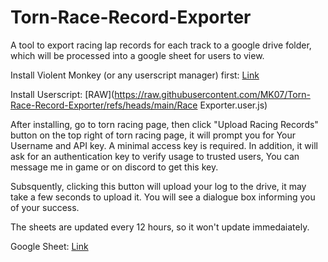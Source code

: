 # Torn-Race-Record-Exporter

A tool to export racing lap records for each track to a google drive folder, which will be processed into a google sheet for users to view.

Install Violent Monkey (or any userscript manager) first: [Link](https://violentmonkey.github.io/get-it/)

Install Userscript: [RAW](https://raw.githubusercontent.com/MK07/Torn-Race-Record-Exporter/refs/heads/main/Race Exporter.user.js)

After installing, go to torn racing page, then click "Upload Racing Records" button on the top right of torn racing page, it will prompt you for Your Username and API key. A minimal access key is required.
In addition, it will ask for an authentication key to verify usage to trusted users, You can message me in game or on discord to get this key.

Subsquently, clicking this button will upload your log to the drive, it may take a few seconds to upload it. You will see a dialogue box informing you of your success.

The sheets are updated every 12 hours, so it won't update immedaiately.

Google Sheet: [Link](https://docs.google.com/spreadsheets/d/18cKMqyWrXA9O-7aA1wXpI3972xVrzAXms8-PhzKenzI/edit?usp=sharing)
